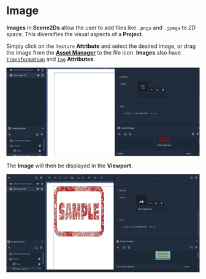 # Image 

**Images** in **Scene2Ds**  allow the user to add files like `.pngs` and `.jpegs` to *2D* space. This diversifies the visual aspects of a **Project**.

Simply click on the `Texture` **Attribute** and select the desired image, or drag the image from the [**Asset Manager**](../../modules/asset-manager.md) to the file icon. **Images** also have [`Transformation`](../attributes/common-attributes/transformation/README.md) and [`Tag`](../attributes/common-attributes/tag.md) **Attributes**.

![](../../.gitbook/assets/image2dbefore.png)

The **Image** will then be displayed in the **Viewport**.

![](../../.gitbook/assets/image2dafter.png)